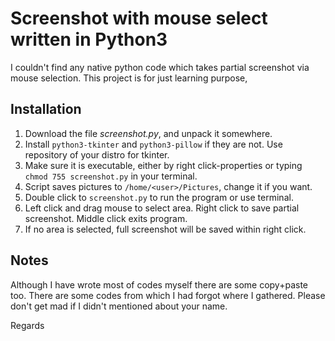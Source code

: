 # Screenshot with mouse select written in Python3 
I couldn't find any native python code which takes partial screenshot via mouse selection.
This project is for just learning purpose, 

## Installation
1. Download the file *screenshot.py*, and unpack it somewhere.
2. Install ```python3-tkinter``` and ```python3-pillow``` if they are not. Use repository of your distro for tkinter.
3. Make sure it is executable, either by right click-properties or typing ```chmod 755 screenshot.py``` in your terminal.
4. Script saves pictures to ```/home/<user>/Pictures```, change it if you want.
5. Double click to ```screenshot.py``` to run the program or use terminal.
6. Left click and drag mouse to select area. Right click to save partial screenshot. Middle click exits program.
7. If no area is selected, full screenshot will be saved within right click.

## Notes
Although I have wrote most of codes myself there are some copy+paste too.
There are some codes from which I had forgot where I gathered.
Please don't get mad if I didn't mentioned about your name.

Regards
